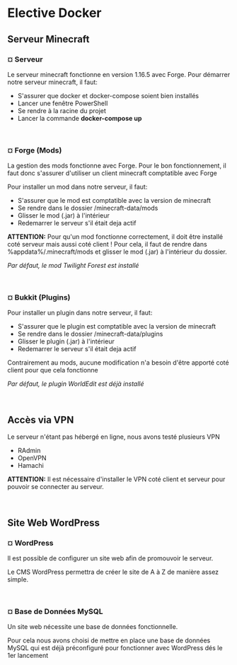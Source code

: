 # Elective Docker

## Serveur Minecraft

### ¤ Serveur

Le serveur minecraft fonctionne en version 1.16.5 avec Forge.
Pour démarrer notre serveur minecraft, il faut:
  - S'assurer que docker et docker-compose soient bien installés
  - Lancer une fenêtre PowerShell
  - Se rendre à la racine du projet
  - Lancer la commande **docker-compose up**

<br/>

### ¤ Forge (Mods)

La gestion des mods fonctionne avec Forge.
Pour le bon fonctionnement, il faut donc s'assurer d'utiliser un client minecraft comptatible avec Forge

Pour installer un mod dans notre serveur, il faut:
  - S'assurer que le mod est comptatible avec la version de minecraft
  - Se rendre dans le dossier /minecraft-data/mods
  - Glisser le mod (.jar) à l'intérieur
  - Redemarrer le serveur s'il était deja actif

**ATTENTION:** Pour qu'un mod fonctionne correctement, il doit être installé coté serveur mais aussi coté client !
Pour cela, il faut de rendre dans %appdata%/.minecraft/mods et glisser le mod (.jar) à l'intérieur du dossier.

*Par défaut, le mod Twilight Forest est installé*

<br/>

### ¤ Bukkit (Plugins)

Pour installer un plugin dans notre serveur, il faut:
  - S'assurer que le plugin est comptatible avec la version de minecraft
  - Se rendre dans le dossier /minecraft-data/plugins
  - Glisser le plugin (.jar) à l'intérieur
  - Redemarrer le serveur s'il était deja actif

Contrairement au mods, aucune modification n'a besoin d'être apporté coté client pour que cela fonctionne

*Par défaut, le plugin WorldEdit est déjà installé*

<br/>

## Accès via VPN

Le serveur n'étant pas hébergé en ligne, nous avons testé plusieurs VPN
- RAdmin
- OpenVPN
- Hamachi

**ATTENTION:** Il est nécessaire d'installer le VPN coté client et serveur pour pouvoir se connecter au serveur.


<br/>

## Site Web WordPress

### ¤ WordPress

Il est possible de configurer un site web afin de promouvoir le serveur.

Le CMS WordPress permettra de créer le site de A à Z de manière assez simple.

<br/>

### ¤ Base de Données MySQL

Un site web nécessite une base de données fonctionnelle.

Pour cela nous avons choisi de mettre en place une base de données MySQL qui est déjà préconfiguré pour fonctionner avec WordPress dés le 1er lancement

<br/>
